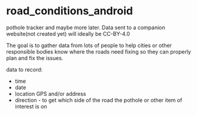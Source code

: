 # road_conditions_android
pothole tracker and maybe more later. Data sent to a companion website(not created yet) will ideally be CC-BY-4.0

The goal is to gather data from lots of people to help cities or other responsible bodies know where the roads need fixing so they can properly plan and fix the issues.

data to record:
- time
- date
- location GPS and/or address
- direction - to get which side of the road the pothole or other item of interest is on

